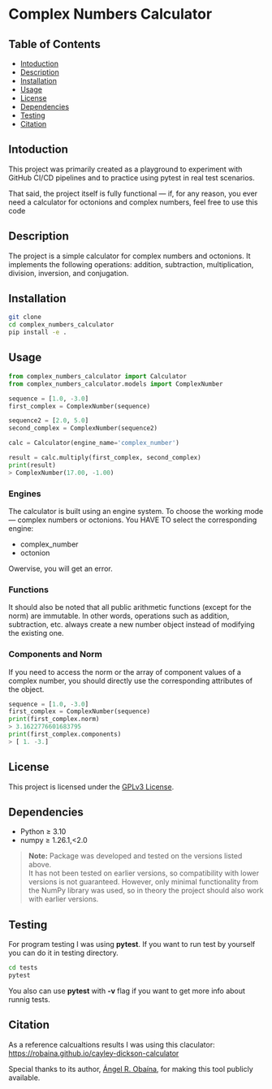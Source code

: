 # Complex Numbers Calculator

## Table of Contents
- [Intoduction](#intoduction)  
- [Description](#description)   
- [Installation](#installation)  
- [Usage](#usage)   
- [License](#license)
- [Dependencies](#dependencies)
- [Testing](#testing)  
- [Citation](#citation)

## Intoduction

This project was primarily created as a playground to experiment with GitHub CI/CD pipelines and to practice using pytest in real test scenarios.

That said, the project itself is fully functional — if, for any reason, you ever need a calculator for octonions and complex numbers, feel free to use this code

## Description

The project is a simple calculator for complex numbers and octonions.
It implements the following operations: addition, subtraction, multiplication, division, inversion, and conjugation.


## Installation

```bash
git clone
cd complex_numbers_calculator
pip install -e .
```

## Usage

```python
from complex_numbers_calculator import Calculator
from complex_numbers_calculator.models import ComplexNumber

sequence = [1.0, -3.0]
first_complex = ComplexNumber(sequence)

sequence2 = [2.0, 5.0]
second_complex = ComplexNumber(sequence2)

calc = Calculator(engine_name='complex_number')

result = calc.multiply(first_complex, second_complex)
print(result)
> ComplexNumber(17.00, -1.00)
```
### Engines

The calculator is built using an engine system.
To choose the working mode — complex numbers or octonions.
You HAVE TO select the corresponding engine:
- complex_number
- octonion

Owervise, you will get an error.

### Functions

It should also be noted that all public arithmetic functions (except for the norm) are immutable.
In other words, operations such as addition, subtraction, etc.
always create a new number object instead of modifying the existing one.

### Components and Norm

If you need to access the norm or the array of component values of a complex number,
you should directly use the corresponding attributes of the object.

```python
sequence = [1.0, -3.0]
first_complex = ComplexNumber(sequence)
print(first_complex.norm)
> 3.1622776601683795
print(first_complex.components)
> [ 1. -3.]
```

## License

This project is licensed under the [GPLv3 License](https://www.gnu.org/licenses/gpl-3.0.en.html).

## Dependencies

- Python ≥ 3.10  
- numpy ≥ 1.26.1,<2.0  

> **Note:** Package was developed and tested on the versions listed above.  
> It has not been tested on earlier versions, so compatibility with lower versions is not guaranteed.
> However, only minimal functionality from the NumPy library was used,
> so in theory the project should also work with earlier versions.

## Testing

For program testing I was using **pytest**. If you want to run test by yourself you can do it in testing directory.
```bash
cd tests
pytest
```
You also can use **pytest** with **-v** flag if you want to get more info about runnig tests.

## Citation

As a reference calcualtions results I was using this claculator:
https://robaina.github.io/cayley-dickson-calculator

Special thanks to its author, [Ángel R. Obaína](https://github.com/robaina), for making this tool publicly available.
